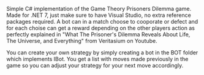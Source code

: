 Simple C# implementation of the Game Theory Prisoners Dilemma game.
Made for .NET 7, just make sure to have Visual Studio, no extra reference packages required.
A bot can in a match choose to cooporate or defect and for each choise can get a reward depending on the other players action as perfectly explained in "What The Prisoner's Dilemma Reveals About Life, The Universe, and Everything" from Veritasium on Youtube.

You can create your own strategy by simply creating a bot in the BOT folder which implements IBot. You get a list with moves made previously in the game so you can adjust your strategy for your next move accordingly.

